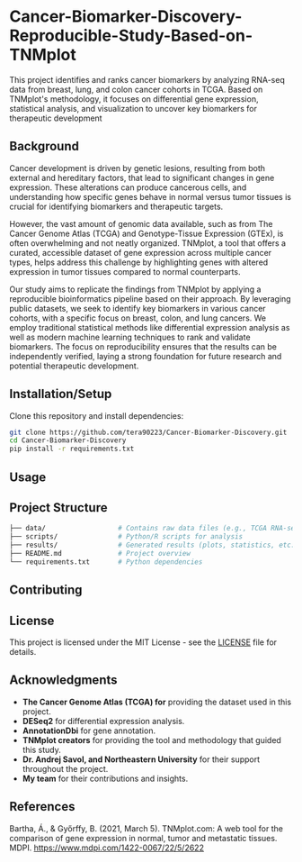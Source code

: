 # Cancer-Biomarker-Discovery-Reproducible-Study-Based-on-TNMplot
This project identifies and ranks cancer biomarkers by analyzing RNA-seq data from breast, lung, and colon cancer cohorts in TCGA. Based on TNMplot's methodology, it focuses on differential gene expression, statistical analysis, and visualization to uncover key biomarkers for therapeutic development

## Background
Cancer development is driven by genetic lesions, resulting from both external and hereditary factors, that lead to significant changes in gene expression. These alterations can produce cancerous cells, and understanding how specific genes behave in normal versus tumor tissues is crucial for identifying biomarkers and therapeutic targets.

However, the vast amount of genomic data available, such as from The Cancer Genome Atlas (TCGA) and Genotype-Tissue Expression (GTEx), is often overwhelming and not neatly organized. TNMplot, a tool that offers a curated, accessible dataset of gene expression across multiple cancer types, helps address this challenge by highlighting genes with altered expression in tumor tissues compared to normal counterparts.

Our study aims to replicate the findings from TNMplot by applying a reproducible bioinformatics pipeline based on their approach. By leveraging public datasets, we seek to identify key biomarkers in various cancer cohorts, with a specific focus on breast, colon, and lung cancers. We employ traditional statistical methods like differential expression analysis as well as modern machine learning techniques to rank and validate biomarkers. The focus on reproducibility ensures that the results can be independently verified, laying a strong foundation for future research and potential therapeutic development.

## Installation/Setup
Clone this repository and install dependencies:
```bash
git clone https://github.com/tera90223/Cancer-Biomarker-Discovery.git
cd Cancer-Biomarker-Discovery
pip install -r requirements.txt
```

## Usage


## Project Structure
``` bash
├── data/                  # Contains raw data files (e.g., TCGA RNA-seq data)
├── scripts/               # Python/R scripts for analysis
├── results/               # Generated results (plots, statistics, etc.)
├── README.md              # Project overview
└── requirements.txt       # Python dependencies
```

## Contributing
## License
This project is licensed under the MIT License - see the [LICENSE](./LICENSE) file for details.

## Acknowledgments 
- __The Cancer Genome Atlas (TCGA) for__ providing the dataset used in this project.
- __DESeq2__ for differential expression analysis.
- __AnnotationDbi__ for gene annotation.
- __TNMplot creators__ for providing the tool and methodology that guided this study.
- __Dr. Andrej Savol, and Northeastern University__ for their support throughout the project.
- __My team__ for their contributions and insights.

## References
Bartha, Á., & Győrffy, B. (2021, March 5). TNMplot.com: A web tool for the comparison of gene  expression in normal, tumor and metastatic tissues. MDPI. https://www.mdpi.com/1422-0067/22/5/2622 
